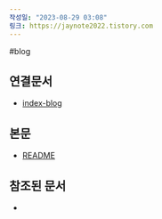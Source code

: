 ```yaml
---
작성일: "2023-08-29 03:08"
링크: https://jaynote2022.tistory.com
---
```


#blog
## 연결문서
- [index-blog](3.%20blog/index-blog.md)

## 본문
- [README](./README.md)

## 참조된 문서
- 